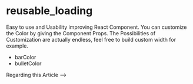 # reusable_loading

Easy to use and Usability improving React Component. You can customize the Color by giving the Component Props. The Possibilities of Customization are actually endless, feel free to build custom width for example.

* barColor
* bulletColor

Regarding this Article --> 